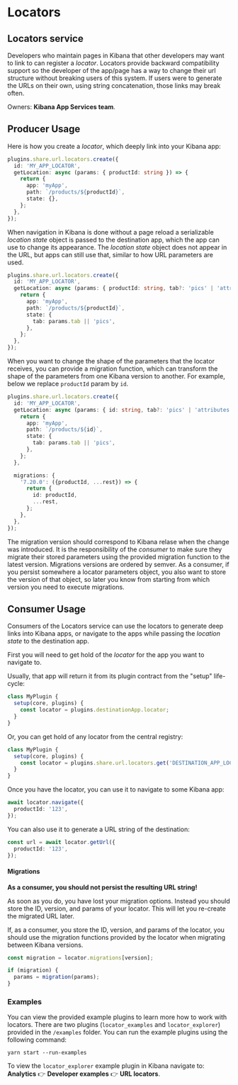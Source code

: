 # Locators

## Locators service

Developers who maintain pages in Kibana that other developers may want to link to
can register a *locator*. Locators provide backward compatibility support
so the developer of the app/page has a way to change their url structure without
breaking users of this system. If users were to generate the URLs on their own, 
using string concatenation, those links may break often.

Owners: __Kibana App Services team__.


## Producer Usage

Here is how you create a *locator*, which deeply link into your Kibana app:

```ts
plugins.share.url.locators.create({
  id: 'MY_APP_LOCATOR',
  getLocation: async (params: { productId: string }) => {
    return {
      app: 'myApp',
      path: `/products/${productId}`,
      state: {},
    };
  },
});
```

When navigation in Kibana is done without a page reload a serializable *location state*
object is passed to the destination app, which the app can use to change its
appearance. The *location state* object does not appear in the URL, but apps
can still use that, similar to how URL parameters are used.

```ts
plugins.share.url.locators.create({
  id: 'MY_APP_LOCATOR',
  getLocation: async (params: { productId: string, tab?: 'pics' | 'attributes' }) => {
    return {
      app: 'myApp',
      path: `/products/${productId}`,
      state: {
        tab: params.tab || 'pics',
      },
    };
  },
});
```

When you want to change the shape of the parameters that the locator receives, you can
provide a migration function, which can transform the shape of the parameters from
one Kibana version to another. For example, below we replace `productId` param by `id`.

```ts
plugins.share.url.locators.create({
  id: 'MY_APP_LOCATOR',
  getLocation: async (params: { id: string, tab?: 'pics' | 'attributes' }) => {
    return {
      app: 'myApp',
      path: `/products/${id}`,
      state: {
        tab: params.tab || 'pics',
      },
    };
  },

  migrations: {
    '7.20.0': ({productId, ...rest}) => {
      return {
        id: productId,
        ...rest,
      };
    },
  },
});
```

The migration version should correspond to Kibana relase when the change was
introduced. It is the responsibility of the *consumer* to make sure they
migrate their stored parameters using the provided migration function to the
latest version. Migrations versions are ordered by semver. As a consumer,
if you persist somewhere a locator parameters object, you also want to store
the version of that object, so later you know from starting from which
version you need to execute migrations.


## Consumer Usage

Consumers of the Locators service can use the locators to generate deep links
into Kibana apps, or navigate to the apps while passing the *location state* to 
the destination app.

First you will need to get hold of the *locator* for the app you want to
navigate to.

Usually, that app will return it from its plugin contract from the "setup"
life-cycle:

```ts
class MyPlugin {
  setup(core, plugins) {
    const locator = plugins.destinationApp.locator;
  }
}
```

Or, you can get hold of any locator from the central registry:

```ts
class MyPlugin {
  setup(core, plugins) {
    const locator = plugins.share.url.locators.get('DESTINATION_APP_LOCATOR');
  }
}
```

Once you have the locator, you can use it to navigate to some Kibana app:

```ts
await locator.navigate({
  productId: '123',
});
```

You can also use it to generate a URL string of the destination:

```ts
const url = await locator.getUrl({
  productId: '123',
});
```

#### Migrations

**As a consumer, you should not persist the resulting URL string!**

As soon as you do, you have lost your migration options. Instead you should
store the ID, version, and params of your locator. This will let you
re-create the migrated URL later.

If, as a consumer, you store the ID, version, and params of the locator, you
should use the migration functions provided by the locator when migrating
between Kibana versions.

```ts
const migration = locator.migrations[version];

if (migration) {
  params = migration(params);
}
```


### Examples

You can view the provided example plugins to learn more how to work with locators.
There are two plugins (`locator_examples` and `locator_explorer`) provided in the
`/examples` folder. You can run the example plugins using the following command:

```
yarn start --run-examples
```

To view the `locator_explorer` example plugin in Kibana navigate to: __Analytics__ 👉 
__Developer examples__ 👉 __URL locators__.

